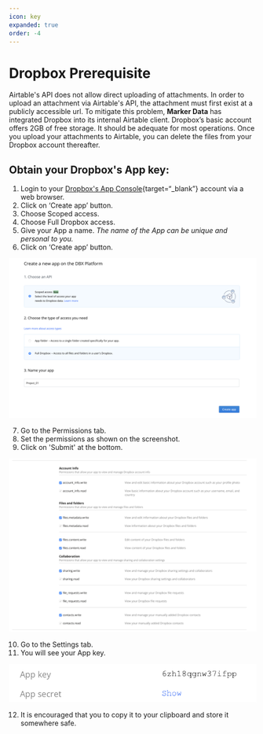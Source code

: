 ```yaml
---
icon: key
expanded: true
order: -4
---
```

# Dropbox Prerequisite

Airtable's API does not allow direct uploading of attachments. In order to upload an attachment via Airtable's API, the attachment must first exist at a publicly accessible url. To mitigate this problem, **Marker Data** has integrated Dropbox into its internal Airtable client. Dropbox’s basic account offers 2GB of free storage. It should be adequate for most operations. Once you upload your attachments to Airtable, you can delete the files from your Dropbox account thereafter.

## Obtain your Dropbox's App key:

1. Login to your [Dropbox's App Console](https://www.dropbox.com/developers/apps){target=“_blank”} account via a web browser.
2. Click on ‘Create app’ button.
3. Choose Scoped access.
4. Choose Full Dropbox access.
5. Give your App a name. _The name of the App can be unique and personal to you._
6. Click on ‘Create app’ button.

![Create a new app on the DBX Platform](/assets/dropbox_01.png)

7. Go to the Permissions tab.
8. Set the permissions as shown on the screenshot.
9. Click on 'Submit' at the bottom.

![Setting the permissions](/assets/dropbox_02.png)

10. Go to the Settings tab.
11. You will see your App key.

![App key](/assets/dropbox_03.png)

12. It is encouraged that you to copy it to your clipboard and store it somewhere safe.
